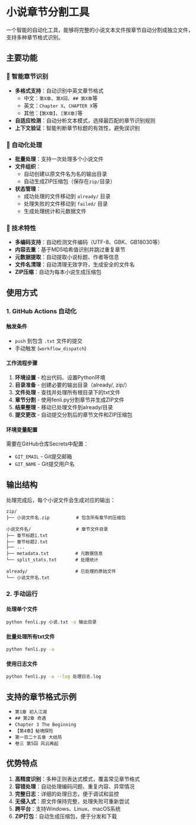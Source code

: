 # 小说章节分割工具

一个智能的自动化工具，能够将完整的小说文本文件按章节自动分割成独立文件，支持多种章节格式识别。

## 主要功能

### 🎯 智能章节识别
- **多格式支持**：自动识别中英文章节格式
  - 中文：`第X章`、`第X回`、`## 第X章`等
  - 英文：`Chapter X`、`CHAPTER X`等
  - 其他：`【第X章】`、`[第X章]`等
- **自适应检测**：自动分析文本模式，选择最匹配的章节识别规则
- **上下文验证**：智能判断章节标题的有效性，避免误识别

### 📁 自动化处理
- **批量处理**：支持一次处理多个小说文件
- **文件组织**：
  - 自动创建以原文件名为名的输出目录
  - 自动生成ZIP压缩包（保存在`zip/`目录）
- **状态管理**：
  - 成功处理的文件移动到 `already/` 目录
  - 处理失败的文件移动到 `failed/` 目录
  - 生成处理统计和元数据文件

### 🔧 技术特性
- **多编码支持**：自动检测文件编码（UTF-8、GBK、GB18030等）
- **内容去重**：基于MD5哈希值识别并跳过重复章节
- **元数据提取**：自动提取小说标题、作者等信息
- **文件名清理**：自动清理无效字符，生成安全的文件名
- **ZIP压缩**：自动为每本小说生成压缩包

## 使用方式

### 1. GitHub Actions 自动化

#### 触发条件
- `push` 到包含 `.txt` 文件的提交
- 手动触发 (`workflow_dispatch`)

#### 工作流程步骤
1. **环境设置** - 检出代码、设置Python环境
2. **目录准备** - 创建必要的输出目录（already/, zip/）
3. **文件处理** - 查找并处理所有根目录下的txt文件
4. **章节分割** - 使用fenli.py分割章节并生成ZIP文件
5. **结果整理** - 移动已处理文件到already/目录
6. **提交更改** - 自动提交分割后的章节文件和ZIP压缩包

#### 环境变量配置
需要在GitHub仓库Secrets中配置：
- `GIT_EMAIL` - Git提交邮箱
- `GIT_NAME` - Git提交用户名

## 输出结构

处理完成后，每个小说文件会生成对应的输出：

```
zip/
├── 小说文件名.zip          # 包含所有章节的压缩包

小说文件名/                 # 章节文件目录
├── 章节标题1.txt
├── 章节标题2.txt
├── ...
├── metadata.txt          # 元数据信息
└── split_stats.txt       # 处理统计

already/                  # 已处理的原始文件
└── 小说文件名.txt
```

### 2. 手动运行

#### 处理单个文件
```bash
python fenli.py 小说.txt -o 输出目录
```

#### 批量处理所有txt文件
```bash
python fenli.py -a
```

#### 使用日志文件
```bash
python fenli.py -a --log 处理日志.log
```

## 支持的章节格式示例

- `第1章 初入江湖`
- `## 第2章 奇遇`
- `Chapter 3 The Beginning`
- `【第4章】秘境探险`
- `第一百二十五章 大结局`
- `卷三 第5回 风云再起`

## 优势特点

1. **高精度识别**：多种正则表达式模式，覆盖常见章节格式
2. **容错处理**：自动处理编码问题、重复内容、异常情况
3. **完整日志**：详细的处理日志，便于调试和监控
4. **无侵入式**：原文件保持完整，处理失败可重新尝试
5. **跨平台**：支持Windows、Linux、macOS系统
6. **ZIP打包**：自动生成压缩包，便于分发和下载